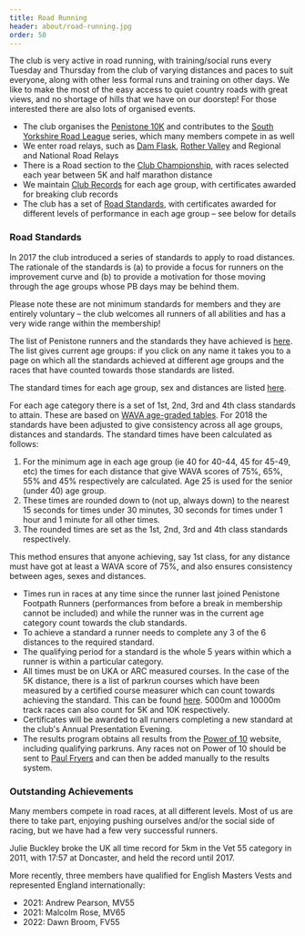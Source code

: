```yaml
---
title: Road Running
header: about/road-running.jpg
order: 50
---
```


The club is very active in road running, with training/social runs every Tuesday and Thursday from the club of varying distances and paces to suit everyone, along with other less formal runs and training on other days. We like to make the most of the easy access to quiet country roads with great views, and no shortage of hills that we have on our doorstep! For those interested there are also lots of organised events.

- The club organises the [Penistone 10K](https://pfrac.co.uk/races/penistone-10k-race) and contributes to the [South Yorkshire Road League](https://www.sycaa.org.uk/road/) series, which many members compete in as well
- We enter road relays, such as [Dam Flask](https://www.sheffieldrunningclub.org.uk/racing/our-hosted-races/dam-flask-relays/), [Rother Valley](https://hillsboroughandrivelinrunningclub.co.uk/rother-valley-relays/) and Regional and National Road Relays
- There is a Road section to the [Club Championship](https://pfrac.co.uk/competitions/club-championship), with races selected each year between 5K and half marathon distance
- We maintain [Club Records](http://results.pfrac.co.uk/Records/) for each age group, with certificates awarded for breaking club records
- The club has a set of [Road Standards](http://results.pfrac.co.uk/ClubStandards/), with certificates awarded for different levels of performance in each age group &ndash; see below for details

### Road Standards

In 2017 the club introduced a series of standards to apply to road distances. The rationale of the standards is (a) to provide a focus for runners on the improvement curve and (b) to provide a motivation for those moving through the age groups whose PB days may be behind them.

Please note these are not minimum standards for members and they are entirely voluntary &ndash; the club welcomes all runners of all abilities and has a very wide range within the membership!

The list of Penistone runners and the standards they have achieved is [here](http://results.pfrac.co.uk/ClubStandards/). The list gives current age groups: if you click on any name it takes you to a page on which all the standards achieved at different age groups and the races that have counted towards those standards are listed.

The standard times for each age group, sex and distances are listed [here](http://results.pfrac.co.uk/ClubStandards/standardslist.html).

For each age category there is a set of 1st, 2nd, 3rd and 4th class standards to attain. These are based on [WAVA age-graded tables](http://www.howardgrubb.co.uk/athletics/wmaroad15.html). For 2018 the standards have been adjusted to give consistency across all age groups, distances and standards. The standard times have been calculated as follows:

1. For the minimum age in each age group (ie 40 for 40-44, 45 for 45-49, etc) the times for each distance that give WAVA scores of 75%, 65%, 55% and 45% respectively are calculated. Age 25 is used for the senior (under 40) age group.
2. These times are rounded down to (not up, always down) to the nearest 15 seconds for times under 30 minutes, 30 seconds for times under 1 hour and 1 minute for all other times.
3. The rounded times are set as the 1st, 2nd, 3rd and 4th class standards respectively.

This method ensures that anyone achieving, say 1st class, for any distance must have got at least a WAVA score of 75%, and also ensures consistency between ages, sexes and distances.

- Times run in races at any time since the runner last joined Penistone Footpath Runners (performances from before a break in membership cannot be included) and while the runner was in the current age category count towards the club standards.
- To achieve a standard a runner needs to complete any 3 of the 6 distances to the required standard.
- The qualifying period for a standard is the whole 5 years within which a runner is within a particular category.
- All times must be on UKA or ARC measured courses. In the case of the 5K distance, there is a list of parkrun courses which have been measured by a certified course measurer which can count towards achieving the standard. This can be found [here](http://coursemeasurement.org.uk/parkrun/list.php). 5000m and 10000m track races can also count for 5K and 10K respectively.
- Certificates will be awarded to all runners completing a new standard at the club's Annual Presentation Evening.
- The results program obtains all results from the [Power of 10](http://www.powerof10.info/athletes/athleteslookup.aspx?club=Penistone) website, including qualifying parkruns. Any races not on Power of 10 should be sent to [Paul Fryers](mailto:paul.fryers@gmail.com) and can then be added manually to the results system.

### Outstanding Achievements

Many members compete in road races, at all different levels.  Most of us are there to take part, enjoying pushing ourselves and/or the social side of racing, but we have had a few very successful runners.

Julie Buckley broke the UK all time record for 5km in the Vet 55 category in 2011, with 17:57 at Doncaster, and held the record until 2017.

More recently, three members have qualified for English Masters Vests and represented England internationally:

* 2021: Andrew Pearson, MV55
* 2021: Malcolm Rose, MV65
* 2022: Dawn Broom, FV55
